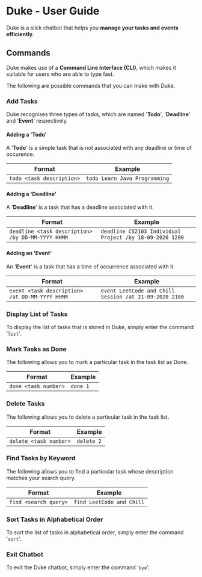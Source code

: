 # Duke - User Guide

Duke is a slick chatbot that helps you **manage your tasks and events efficiently**.

## Commands

Duke makes use of a **Command Line Interface (CLI)**, which makes it suitable for users who are able to type fast.

The following are possible commands that you can make with Duke.

### Add Tasks

Duke recognises three types of tasks, which are named '**Todo**', '**Deadline**' and '**Event**' respectively.

#### Adding a 'Todo'

A '**Todo**' is a simple task that is not associated with any deadline or time of occurence.

Format | Example
------------ | -------------
`todo <task description>` | `todo Learn Java Programming`

#### Adding a 'Deadline'

A '**Deadline**' is a task that has a deadline associated with it.

Format | Example
------------ | -------------
`deadline <task description> /by DD-MM-YYYY HHMM` | `deadline CS2103 Individual Project /by 18-09-2020 1200`

#### Adding an 'Event'

An '**Event**' is a task that has a time of occurrence associated with it.

Format | Example
------------ | -------------
`event <task description> /at DD-MM-YYYY HHMM` | `event LeetCode and Chill Session /at 21-09-2020 2100`

### Display List of Tasks

To display the list of tasks that is stored in Duke, simply enter the command '`list`'.

### Mark Tasks as Done

The following allows you to mark a particular task in the task list as Done.

Format | Example
------------ | -------------
`done <task number>` | `done 1`

### Delete Tasks

The following allows you to delete a particular task in the task list.

Format | Example
------------ | -------------
`delete <task number>` | `delete 2`

### Find Tasks by Keyword

The following allows you to find a particular task whose description matches your search query.

Format | Example
------------ | -------------
`find <search query>` | `find LeetCode and Chill`

### Sort Tasks in Alphabetical Order

To sort the list of tasks in alphabetical order, simply enter the command '`sort`'.

### Exit Chatbot

To exit the Duke chatbot, simply enter the command '`bye`'.